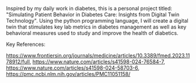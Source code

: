 Inspired by my daily work in diabetes, this is a personal project titled: "Simulating Patient Behavior in Diabetes Care: Insights from Digital Twin Technology". Using the python programming language, I will create a digital twin that stimulates key lab metrics in diabetes management as well as key behavioral measures used to study and improve the health of diabetics.


Key References:

https://www.frontiersin.org/journals/medicine/articles/10.3389/fmed.2023.1178912/full,
https://www.nature.com/articles/s41598-024-76584-7,
https://www.nature.com/articles/s41598-024-58703-6,
https://pmc.ncbi.nlm.nih.gov/articles/PMC11051158/

